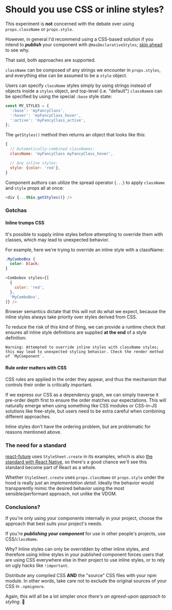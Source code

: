 # Should you use CSS or inline styles?

This experiment is **not** concerned with the debate over using `props.className` or `props.style`.

However, in general I'd recommend using a CSS-based solution if you intend to ***publish*** your component
with `@HasDeclarativeStyles`; [skip ahead](#conclusions) to see why.

That said, both approaches are supported.

`className` can be composed of any strings we encounter in `props.styles`,
and everything else can be assumed to be a `style` object.

Users can specify `className` styles simply by using strings instead of objects inside
a `styles` object, and top-level (i.e. "default") `className`s can be specified by using
the special `:base` style state:

```js
const MY_STYLES = {
  ':base': 'myFancyClass',
  ':hover': 'myFancyClass_hover',
  ':active': 'myFancyClass_active',
};
```

The `getStyles()` method then returns an object that looks like this:

```js
{
  // Automatically-combined classNames:
  className: 'myFancyClass myFancyClass_hover',

  // Any inline styles:
  style: {color: 'red'},
}
```

Component authors can utilize the spread operator (`...`) to apply
`className` and `style` props all at once:

```js
<div {...this.getStyles()} />
```

### Gotchas

#### Inline trumps CSS

It's possible to supply inline styles before attempting to override them
with classes, which may lead to unexpected behavior.

For example, here we're trying to override an inline style with a className:

```css
.MyComboBox {
  color: black;
}
```

```js
<Combobox styles={[
  {
    color: 'red',
  },
  'MyComboBox',
]} />
```

Browser semantics dictate that this will not do what we expect, because the inline
styles always take priority over styles derived from CSS.

To reduce the risk of this kind of thing, we can provide a runtime check
that ensures all inline style definitions are supplied **at the end** of 
a style definition:

```
Warning: Attempted to override inline styles with className styles; this may lead to unexpected styling behavior. Check the render method of `MyComponent`.
```

#### Rule order matters with CSS

CSS rules are applied in the order they appear, and thus the mechanism
that controls their order is critically important.

If we express our CSS as a dependency graph, we can simply traverse it
pre-order depth first to ensure the order matches our expectations. This will naturally emerge
when using something like CSS modules or CSS-in-JS solutions like free-style, but
users need to be extra careful when combining different approaches.

Inline styles don't have the ordering problem, but are problematic for reasons
mentioned above.

### The need for a standard

[react-future](https://github.com/reactjs/react-future/blob/fc5b7ac89effaea4c00143cb4d3bd3daa0f81f5d/04%20-%20Layout/04%20-%20Inline%20Styles.md)
uses `StyleSheet.create` in its examples, which is also [the standard with React Native](https://facebook.github.io/react-native/docs/style.html),
so there's a good chance we'll see this standard become part of React as a whole.

Whether `StyleSheet.create` uses `props.className` or `props.style` under the hood is
really just an *implementation detail*. Ideally the behavior would transparently
mimic the desired behavior using the most sensible/performant approach, not unlike the VDOM.

### Conclusions?

If you're only using your components internally in your project, choose the approach
that best suits your project's needs.

If you're ***publishing your component*** for use in other people's projects, use CSS/`className`.

Why? Inline styles can only be overridden by other inline styles, and therefore using inline styles
in your published component forces users that are using CSS everywhere else in their project to use
inline styles, or to rely on ugly hacks like `!important`.

Distribute any compiled CSS **AND** the "source" CSS files with your npm module. In other words, take
care not to exclude the original sources of your CSS in `.npmignore`.

Again, this will all be a lot simpler *once there's an agreed-upon approach to styling*. :pray:
